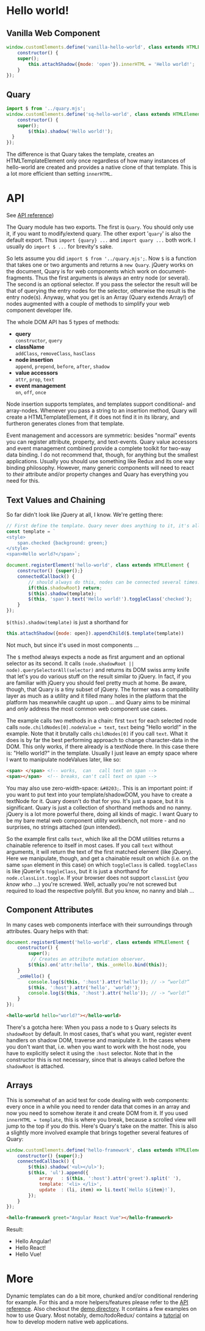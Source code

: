 # Hello world!

## Vanilla Web Component

```js
window.customElements.define('vanilla-hello-world', class extends HTMLElement {
	constructor() {
   	super();
		this.attachShadow({mode: 'open'}).innerHTML = 'Hello world!';
	}
});
```
## Quary
```js
import $ from '../quary.mjs';
window.customElements.define('sq-hello-world', class extends HTMLElement {
	constructor() {
   	super();
 		$(this).shadow('Hello world!');
  }
});
```

The difference is that Quary takes the template, creates an HTMLTemplateElement only once regardless of how many instances of hello-world are created and provides a native clone of that template. This is a lot more efficient than setting `innerHTML`.

# API

See [API reference](https://github.com/schrotie/quary/tree/master/documentation/api))

The Quary module has two exports. The first is `Quary`. You should only use it, if you want to modify/extend quary. The other export '`quary`' is also the default export. Thus `import {quary} ...` and `import quary ...` both work. I usually do `import $ ...` for brevity's sake.

So lets assume you did `import $ from '../quary.mjs';`. Now `$` is a function that takes one or two arguments and returns a `new Quary`.
jQuery works on the document, Quary is for web components which work on document-fragments. Thus the first arguments is always an entry node (or several). The second is an optional selector. If you pass the selector the result will be that of querying the entry nodes for the selector, otherwise the result is the entry node(s). Anyway, what you get is an Array (Quary extends Array!) of nodes augmented with a couple of methods to simplify your web component developer life.

The whole DOM API has 5 types of methods:
* __query__  
`constructor`, `query`
* __className__  
`addClass`, `removeClass`, `hasClass`
* __node insertion__  
`append`, `prepend`, `before`, `after`, `shadow`
* __value accessors__  
`attr`, `prop`, `text`
* __event management__  
`on`, `off`, `once`

Node insertion supports templates, and templates support conditional- and array-nodes. Whenever you pass a string to an insertion method, Quary will create a HTMLTemplateElement, if it does not find it in its library, and furtheron generates clones from that template.

Event management and accessors are symmetric: besides "normal" events you can register attribute, property, and text-events. Quary value accessors and event management combined provide a complete toolkit for two-way data binding. I do not recommend that, though, for anything but the smallest applications. Usually you should use something like Redux and its one way binding philosophy. However, many generic components will need to react to _their_ attribute and/or property changes and Quary has everything you need for this.

## Text Values and Chaining

So far didn't look like jQuery at all, I know. We're getting there:

```js
// First define the template. Quary never does anything to it, it's all vanilla:
const template = `
<style>
	span.checked {background: green;}
</style>
<span>Hello world?</span>`;

document.registerElement('hello-world', class extends HTMLElement {
	constructor() {super();}
	connectedCallback() {
		// should always do this, nodes can be connected several times!
		if(this.shadowRoot) return;
		$(this).shadow(template);
		$(this, 'span').text('Hello world!').toggleClass('checked');
	}
});
```

`$(this).shadow(template)` is just a shorthand for
```js
this.attachShadow({mode: open}).appendChild($.template(template))
```
Not much, but since it's used in most components ...

The `$` method always expects a node as first argument and an optional selector as its second. It calls `(node.shadowRoot || node).querySelectorAll(selector)` and returns its DOM swiss army knife that let's you do various stuff on the result similar to jQuery. In fact, if you are familiar with jQuery you should feel pretty much at home. Be aware, though, that Quary is a tiny subset of jQuery. The former was a compatibility layer as much as a utility and it filled many holes in the platform that the platform has meanwhile caught up upon ... and Quary aims to be minimal and _only_ address the most common web component use cases.

The example calls two methods in a chain: first `text` for each selected node calls `node.childNodes[0].nodeValue = text`, `text` being "Hello world!" in the example. Note that it brutally calls `childNodes[0]` if you call `text`. What it does is by far the best performing approach to change character-data in the DOM. This only works, if there already is a textNode there. In this case there is: "Hello world?" in the template. Usually I just leave an empty space where I want to manipulate nodeValues later, like so:

```html
<span> </span> <!-- works,  can   call text on span -->
<span></span>  <!-- breaks, can't call text on span -->
```

You may also use zero-width-space: `&#8203;`. This is an important point: if you want to put text into your template/shadowDOM, you have to create a textNode for it. Quary doesn't do that for you. It's just a space, but it is significant. Quary is just a collection of shorthand methods and no nanny. jQuery is a lot more powerful there, doing all kinds of magic. I want Quary to be my bare metal web component utility workbench, not more - and no surprises, no strings attached (pun intended).

So the example first calls `text`, which like all the DOM utilities returns a chainable reference to itself in most cases. If you call `text` without arguments, it will return the text of the first matched element (like jQuery). Here we manipulate, though, and get a chainable result on which (i.e. on the same `span` element in this case) on which `toggleClass` is called. `toggleClass` is like jQuerie's `toggleClass`, but it is just a shorthand for `node.classList.toggle`. If your browser does not support `classList` (_you know who ..._) you're screwed. Well, actually you're not screwed but required to load the respective polyfill. But you know, no nanny and blah ...


## Component Attributes

In many cases web components interface with their surroundings through attributes. Quary helps with that:

```js
document.registerElement('hello-world', class extends HTMLElement {
	constructor() {
		super();
		 // Creates an attribute mutation observer.
		$(this).on('attr:hello', this._onHello.bind(this));
	}
	_onHello() {
		console.log($(this, ':host').attr('hello')); // -> “world?”
		$(this, ':host').attr('hello', 'world!');
		console.log($(this, ':host').attr('hello')); // -> “world!”
	}
});
```
```html
<hello-world hello="world?"></hello-world>
```
There's a gotcha here: When you pass a node to `$` Quary selects its `shadowRoot` by default. In most cases, that's what you want, register event handlers on shadow DOM, traverse and manipulate it. In the cases where you don't want that, i.e. when you want to work with the host node, you have to explicitly select it using the `:host` selector. Note that in the constructor this is not necessary, since that is always called before the `shadowRoot` is attached.


## Arrays

This is somewhat of an acid test for code dealing with web components: every once in a while you need to render data that comes in an array and now you need to somehow iterate it and create DOM from it. If you used `innerHTML = template`, this is where you break, because a scrolled view will jump to the top if you do this. Here's Quary's take on the matter. This is also a slightly more involved example that brings together several features of Quary:
```js
window.customElements.define('hello-framework', class extends HTMLElement {
	constructor() {super();}
	connectedCallback() {
		$(this).shadow('<ul></ul>');
		$(this, 'ul').append({
			array   : $(this, ':host').attr('greet').split(' '),
			template: '<li> </li>',
			update  : (li, item) => li.text(`Hello ${item}!`),
		});
	}
});
```
```html
<hello-framework greet="Angular React Vue"></hello-framework>
```
Result:
- Hello Angular!
- Hello React!
- Hello Vue!

# More

Dynamic templates can do a bit more, chunked and/or conditional rendering for example. For this and a more helpers/features please refer to the [API reference](https://github.com/schrotie/quary/tree/master/documentation/api).
Also checkout the [demo directory](https://github.com/schrotie/quary/tree/master/demo). It contains a few examples on how to use Quary. Most notably, demo/todoRedux/ contains a [tutorial](https://blog.roggendorf.pro/2018/11/19/native-web-application-tutorial/) on how to develop modern native web applications.
